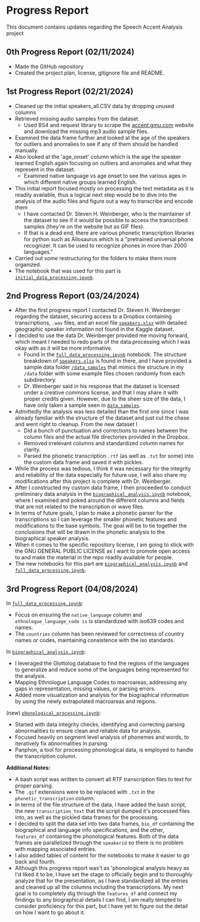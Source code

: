 # Progress Report
This document contains updates regarding the Speech Accent Analysis project 
## 0th Progress Report (02/11/2024)
* Made the GitHub repository
* Created the project plan, license, gitignore file and README.
## 1st Progress Report (02/21/2024)
* Cleaned up the initial speakers_all.CSV data by dropping unused columns
* Retrieved missing audio samples from the dataset.
  * Used BS4 and request library to scrape the [accent.gmu.com](https://accent.gmu.edu) website and download the missing mp3 audio sample files.
* Examined the data frame further and looked at the age of the speakers for outliers and anomalies to see if any of them should be handled manually.
* Also looked at the 'age_onset' column which is the age the speaker learned English again focusing on outliers and anomalies and what they represent in the dataset.
  * Examined native language vs age onset to see the various ages in which different native groups learned English.
* This initial report focused mostly on processing the text metadata as it is readily available, thus a logical next step would be to dive into the analysis of the audio files and figure out a way to transcribe and encode them
  * I have contacted Dr. Steven H. Weinberger, who is the maintainer of the dataset to see if it would be possible to access the transcribed samples (they're on the website but as GIF files).
  * If that is a dead end, there are various phonetic transcription libraries for python such as Allosaurus which is a "pretrained universal phone recognizer. It can be used to recognize phones in more than 2000 languages." 
* Carried out some restructuring for the folders to make them more organized. 
* The notebook that was used for this part is [`initial_data_processing.ipynb`](https://github.com/Data-Science-for-Linguists-2024/Speech-Accent-Analysis/blob/main/notebooks/initial_data_processing.ipynb).
## 2nd Progress Report (03/24/2024)
* After the first progress report I contacted Dr. Steven H. Weinberger regarding the dataset, securing access to a Dropbox containing transcriptions, `.wav` files, and an excel file [`speakers.xlsx`](https://github.com/Data-Science-for-Linguists-2024/Speech-Accent-Analysis/blob/main/data_samples/speakers.xlsx) with detailed geographic speaker information not found in the Kaggle dataset.
* I decided to use the data Dr. Weinberger provided me moving forward, which meant I needed to redo parts of the data processing which I was okay with as it will be more informative.
  * Found in the [`full_data_processing.ipynb`](https://github.com/Data-Science-for-Linguists-2024/Speech-Accent-Analysis/blob/main/notebooks/full_data_processing.ipynb) notebook.
  The structure breakdown of [`speakers.xlsx`](https://github.com/Data-Science-for-Linguists-2024/Speech-Accent-Analysis/blob/main/data_samples/speakers.xlsx) is found in there, and I have provided a sample data folder [`/data_samples`](https://github.com/Data-Science-for-Linguists-2024/Speech-Accent-Analysis/tree/main/data_samples) that mimics the structure in my `/data` folder with some example files chosen randomly from each subdirectory.
  * Dr. Weinberger said in his response that the dataset is licensed under a creative commons license, and that I may share it with proper credits given. However, due to the sheer size of the data, I have only taken a sample seen in [`data_samples`](https://github.com/Data-Science-for-Linguists-2024/Speech-Accent-Analysis/tree/main/data_samples). 
* Admittedly the analysis was less detailed than the first one since I was already familiar with the structure of the dataset and just cut the chase and went right to cleanup. From the new dataset I
  * Did a bunch of punctuation and corrections to names between the column files and the actual file directories provided in the Dropbox.
  * Removed irrelevant columns and standardized column names for clarity.
  * Parsed the phonetic transcription `.rtf` (as well as `.txt` for some) into the custom data frame and saved it with pickles.
* While the process was tedious, I think it was necessary for the integrity and reliability of the data especially for future use, I will also share my modifications after this project is complete with Dr. Weinberger.
* After I constructed my custom data frame, I then proceeded to conduct preliminary data analysis in the [`biographical_analysis.ipynb`](https://github.com/Data-Science-for-Linguists-2024/Speech-Accent-Analysis/blob/main/notebooks/biographical_analysis.ipynb) notebook, where I examined and poked around the different columns and fields that are not related to the transcription or wave files.
* In terms of future goals, I plan to make a phonetic parser for the transcriptions so I can leverage the smaller phonetic features and modifications to the base symbols. The goal will be to tie together the conclusions that will be drawn in the phonetic analysis to the biographical speaker analysis.
* When it comes to the specific repository license, I am going to stick with the GNU GENERAL PUBLIC LICENSE as I want to promote open access to and make the material in the repo readily available for people.
* The new notebooks for this part are [`biographical_analysis.ipynb`](https://github.com/Data-Science-for-Linguists-2024/Speech-Accent-Analysis/blob/main/notebooks/biographical_analysis.ipynb) and [`full_data_processing.ipynb`](https://github.com/Data-Science-for-Linguists-2024/Speech-Accent-Analysis/blob/main/notebooks/full_data_processing.ipynb).  


## 3rd Progress Report (04/08/2024)
In [`full_data_processing.ipynb`](https://github.com/Data-Science-for-Linguists-2024/Speech-Accent-Analysis/blob/main/notebooks/full_data_processing.ipynb):
- Focus on ensuring the `native_language` column  and `ethnologue_language_code is` is standardized with iso639 codes and names.
- The `countries` column has been reviewed for correctness of country names or codes, maintaining consistence with the iso standards.

In [`biographical_analysis.ipynb`](https://github.com/Data-Science-for-Linguists-2024/Speech-Accent-Analysis/blob/main/notebooks/biographical_analysis.ipynb):  
- I leveraged the Glottolog database to find the regions of the languages to generalize and reduce some of the languages being represented for the analysis.
- Mapping Ethnologue Language Codes to macroareas, addressing any gaps in representation, missing values, or parsing errors.
- Added more visualization and analysis for the biographical information by using the newly extrapolated macroareas and regions.

(new) [`phonological_processing.ipynb`](https://github.com/Data-Science-for-Linguists-2024/Speech-Accent-Analysis/blob/main/notebooks/phonological_processing.ipynb):
- Started with data integrity checks, identifying and correcting parsing abnormalities to ensure clean and reliable data for analysis.
- Focused heavily on segment level analysis of phonemes and words, to iteratively fix abnormalities in parsing.
- Panphon, a tool for processing phonological data, is employed to handle the transcription column.

**Additional Notes:**
- A bash script was written to convert all RTF transcription files to text for proper parsing.
- The `.gif` extensions were to be replaced with `.txt` in the `phonetic_transcription` column.
- In terms of the file structure of the data, I have added the bash script, the new `transcription_text` that the script dumped it's processed files into, as well as the pickled data frames for the processing.
- I decided to split the data set into two data frames, `bio_df` containing the biographical and language info specifications, and the other, `features_df` containing the phonological features. Both of the data frames are parallelized through the `speakerid` so there is no problem with mapping associated entries.
- I also added tables of content for the notebooks to make it easier to go back and fourth.
- Although this progress report was't as 'phonological analysis
 heavy as I'd liked it to be, I have set the stage to officially begin and to thoroughly analyze that for the presentation, as I have standardized all the entries and cleaned up all the columns including the transcriptions. My next goal is to completely dig through the `features_df` and connect my findings to any biographical details I can find, I am really tempted to consider proficiency for this part, but I have yet to figure out the detail on how I want to go about it.

